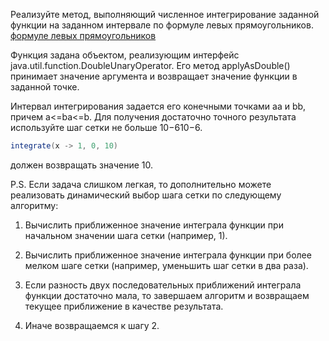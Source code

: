 Реализуйте метод, выполняющий численное интегрирование заданной функции на заданном интервале по формуле левых прямоугольников.
[формуле левых прямоугольников](https://ru.wikipedia.org/wiki/%D0%9C%D0%B5%D1%82%D0%BE%D0%B4_%D0%BF%D1%80%D1%8F%D0%BC%D0%BE%D1%83%D0%B3%D0%BE%D0%BB%D1%8C%D0%BD%D0%B8%D0%BA%D0%BE%D0%B2)

Функция задана объектом, реализующим интерфейс java.util.function.DoubleUnaryOperator. Его метод applyAsDouble() принимает значение аргумента и возвращает значение функции в заданной точке.

Интервал интегрирования задается его конечными точками aa и bb, причем a<=ba<=b. Для получения достаточно точного результата используйте шаг сетки не больше 10−610−6.

```java
integrate(x -> 1, 0, 10)
```

должен возвращать значение 10.

P.S. Если задача слишком легкая, то дополнительно можете реализовать динамический выбор шага сетки по следующему алгоритму:

1. Вычислить приближенное значение интеграла функции при начальном значении шага сетки (например, 1).

2. Вычислить приближенное значение интеграла функции при более мелком шаге сетки (например, уменьшить шаг сетки в два раза).

3. Если разность двух последовательных приближений интеграла функции достаточно мала, то завершаем алгоритм и возвращаем текущее приближение в качестве результата.

4. Иначе возвращаемся к шагу 2.